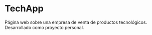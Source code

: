 # TechApp
Página web sobre una empresa de venta de productos tecnológicos. Desarrollado como proyecto personal.
